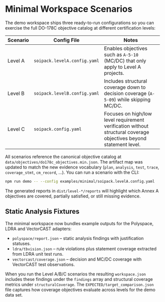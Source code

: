 # Minimal Workspace Scenarios

The demo workspace ships three ready-to-run configurations so you can exercise
the full DO-178C objective catalog at different certification levels:

| Scenario | Config File | Notes |
| --- | --- | --- |
| Level A | `soipack.levelA.config.yaml` | Enables objectives such as `A-5-10` (MC/DC) that only apply to Level A projects. |
| Level B | `soipack.levelB.config.yaml` | Includes structural coverage down to decision coverage (`A-5-09`) while skipping MC/DC. |
| Level C | `soipack.config.yaml` | Focuses on high/low level requirement verification without structural coverage objectives beyond statement level. |

All scenarios reference the canonical objective catalog at
`data/objectives/do178c_objectives.min.json`. The artifact map was updated to
match the new evidence vocabulary (`plan`, `analysis`, `test`, `trace`,
`coverage_stmt`, `cm_record`, …). You can run a scenario with the CLI:

```bash
npm run demo -- --config examples/minimal/soipack.levelA.config.yaml
```

The generated reports in `dist/level-*/reports` will highlight which Annex A
objectives are covered, partially satisfied, or still missing evidence.

## Static Analysis Fixtures

The minimal workspace now bundles example outputs for the Polyspace, LDRA and
VectorCAST adapters:

- `polyspace/report.json` – static analysis findings with justification
  statuses.
- `ldra/tbvision.json` – rule violations plus statement coverage extracted from
  LDRA unit test runs.
- `vectorcast/coverage.json` – decision and MC/DC coverage with VectorCAST test
  observations.

When you run the Level A/B/C scenarios the resulting `workspace.json` includes
these findings under the `findings` array and structural coverage metrics under
`structuralCoverage`. The `EXPECTED/target_comparison.json` file captures how
coverage objectives evaluate across levels for the demo data set.
